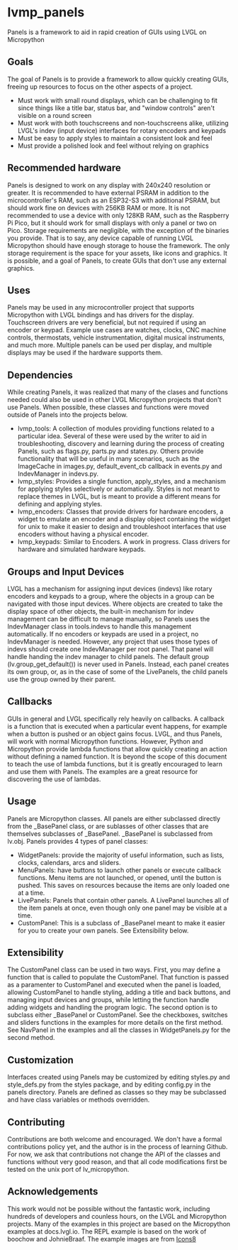 # lvmp_panels
Panels is a framework to aid in rapid creation of GUIs using LVGL on Micropython

## Goals
The goal of Panels is to provide a framework to allow quickly creating GUIs, freeing up resources to focus on the other aspects of a project.
- Must work with small round displays, which can be challenging to fit since things like a title bar, status bar, and "window controls" aren't visible on a round screen
- Must work with both touchscreens and non-touchscreens alike, utilizing LVGL's indev (input device) interfaces for rotary encoders and keypads
- Must be easy to apply styles to maintain a consistent look and feel
- Must provide a polished look and feel without relying on graphics

## Recommended hardware
Panels is designed to work on any display with 240x240 resolution or greater.  It is recommended to have external PSRAM in addition to the microcontroller's RAM, such as an ESP32-S3 with additional PSRAM, but should work fine on devices with 256KB RAM or more.  It is not recommended to use a device with only 128KB RAM, such as the Raspberry Pi Pico, but it should work for small displays with only a panel or two on Pico.  Storage requirements are negligible, with the exception of the binaries you provide.  That is to say, any device capable of running LVGL Micropython should have enough storage to house the framework.  The only storage requirement is the space for your assets, like icons and graphics.  It is possible, and a goal of Panels, to create GUIs that don't use any external graphics.

## Uses
Panels may be used in any microcontroller project that supports Micropython with LVGL bindings and has drivers for the display.  Touchscreen drivers are very beneficial, but not required if using an encoder or keypad.  Example use cases are watches, clocks, CNC machine controls, thermostats, vehicle instrumentation, digital musical instruments, and much more.  Multiple panels can be used per display, and multiple displays may be used if the hardware supports them.

## Dependencies
While creating Panels, it was realized that many of the clases and functions needed could also be used in other LVGL Micropython projects that don't use Panels.  When possible, these classes and functions were moved outside of Panels into the projects below.
- lvmp_tools: A collection of modules providing functions related to a particular idea.  Several of these were used by the writer to aid in troubleshooting, discovery and learning during the process of creating Panels, such as flags.py, parts.py and states.py.  Others provide functionality that will be useful in many scenarios, such as the ImageCache in images.py, default_event_cb callback in events.py and IndevManager in indevs.py.
- lvmp_styles: Provides a single function, apply_styles, and a mechanism for applying styles selectively or automatically.  Styles is not meant to replace themes in LVGL, but is meant to provide a different means for defining and applying styles.
- lvmp_encoders: Classes that provide drivers for hardware encoders, a widget to emulate an encoder and a display object containing the widget for unix to make it easier to design and troubleshoot interfaces that use encoders without having a physical encoder.
- lvmp_keypads: Similar to Encoders.  A work in progress.  Class drivers for hardware and simulated hardware keypads.

## Groups and Input Devices
LVGL has a mechanism for assigning input devices (indevs) like rotary encoders and keypads to a group, where the objects in a group can be navigated with those input devices.  Where objects are created to take the display space of other objects, the built-in mechanism for indev management can be difficult to manage manually, so Panels uses the IndevManager class in tools.indevs to handle this management automatically.  If no encoders or keypads are used in a project, no IndevManager is needed.  However, any project that uses those types of indevs should create one IndevManager per root panel.  That panel will handle handing the indev manager to child panels.  The default group (lv.group_get_default()) is never used in Panels.  Instead, each panel creates its own group, or, as in the case of some of the LivePanels, the child panels use the group owned by their parent.

## Callbacks
GUIs in general and LVGL specifically rely heavily on callbacks.  A callback is a function that is executed when a particular event happens, for example when a button is pushed or an object gains focus.  LVGL, and thus Panels, will work with normal Micropython functions.  However, Python and Micropython provide lambda functions that allow quickly creating an action without defining a named function.  It is beyond the scope of this document to teach the use of lambda functions, but it is greatly encouraged to learn and use them with Panels.  The examples are a great resource for discovering the use of lambdas.

## Usage
Panels are Micropython classes.  All panels are either subclassed directly from the _BasePanel class, or are sublasses of other classes that are themselves subclasses of _BasePanel.  _BasePanel is subclassed from lv.obj.  Panels provides 4 types of panel classes:
- WidgetPanels: provide the majority of useful information, such as lists, clocks, calendars, arcs and sliders.
- MenuPanels: have buttons to launch other panels or execute callback functions. Menu items are not launched, or opened, until the button is pushed.  This saves on resources because the items are only loaded one at a time.
- LivePanels: Panels that contain other panels.  A LivePanel launches all of the item panels at once, even though only one panel may be visible at a time.
- CustomPanel: This is a subclass of _BasePanel meant to make it easier for you to create your own panels.  See Extensibility below.

## Extensibility
The CustomPanel class can be used in two ways.  First, you may define a function that is called to populate the CustomPanel.  That function is passed as a paramenter to CustomPanel and executed when the panel is loaded, allowing CustomPanel to handle styling, adding a title and back buttons, and managing input devices and groups, while letting the function handle adding widgets and handling the program logic.  The second option is to subclass either _BasePanel or CustomPanel.  See the checkboxes, switches and sliders functions in the examples for more details on the first method.  See NavPanel in the examples and all the classes in WidgetPanels.py for the second method.

## Customization
Interfaces created using Panels may be customized by editing styles.py and style_defs.py from the styles package, and by editing config.py in the panels directory.  Panels are defined as classes so they may be subclassed and have class variables or methods overridden.

## Contributing
Contributions are both welcome and encouraged.  We don't have a formal contributions policy yet, and the author is in the process of learning Github.  For now, we ask that contributions not change the API of the classes and functions without very good reason, and that all code modifications first be tested on the unix port of lv_micropython.

## Acknowledgements
This work would not be possible without the fantastic work, including hundreds of developers and counless hours, on the LVGL and Micropython projects.  Many of the examples in this project are based on the Micropython examples at docs.lvgl.io. The REPL example is based on the work of boochow and JohnieBraaf.  The example images are from [Icons8](https://icons8.com)

